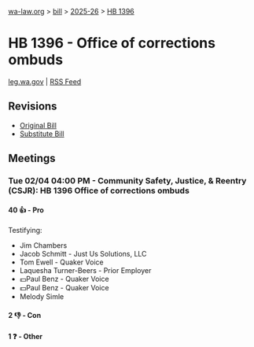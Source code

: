 [wa-law.org](/) > [bill](/bill/) > [2025-26](/bill/2025-26/) > [HB 1396](/bill/2025-26/hb/1396/)

# HB 1396 - Office of corrections ombuds
[leg.wa.gov](https://app.leg.wa.gov/billsummary?BillNumber=1396&Year=2025&Initiative=false) | [RSS Feed](./rss.xml)

## Revisions
* [Original Bill](1/)
* [Substitute Bill](S/)

## Meetings
### Tue 02/04 04:00 PM - Community Safety, Justice, & Reentry (CSJR): HB 1396 Office of corrections ombuds
#### 40 👍 - Pro
Testifying:
* Jim Chambers
* Jacob Schmitt - Just Us Solutions, LLC
* Tom Ewell - Quaker Voice
* Laquesha Turner-Beers - Prior Employer
* 💵Paul Benz - Quaker Voice
* 💵Paul Benz - Quaker Voice
* Melody Simle

#### 2 👎 - Con

#### 1 ❓ - Other
